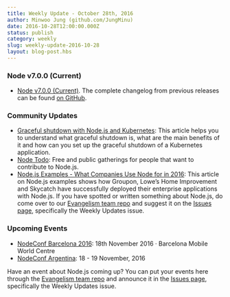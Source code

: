 ```yaml
---
title: Weekly Update - October 28th, 2016
author: Minwoo Jung (github.com/JungMinu)
date: 2016-10-28T12:00:00.000Z
status: publish
category: weekly
slug: weekly-update-2016-10-28
layout: blog-post.hbs
---
```


### Node v7.0.0 (Current)

* [Node v7.0.0 (Current)](https://nodejs.org/en/blog/release/v7.0.0/). The complete changelog from previous releases can be found [on GitHub](https://github.com/nodejs/node/blob/master/CHANGELOG.md).

### Community Updates

* [Graceful shutdown with Node.js and Kubernetes](https://blog.risingstack.com/graceful-shutdown-node-js-kubernetes/): This article helps you to understand what graceful shutdown is, what are the main benefits of it and how can you set up the graceful shutdown of a Kubernetes application.
* [Node Todo](http://nodetodo.org/): Free and public gatherings for people that want to contribute to Node.js.
* [Node.js Examples - What Companies Use Node for in 2016](https://blog.risingstack.com/node-js-examples-what-companies-use-node-for/): This article on Node.js examples shows how Groupon, Lowe’s Home Improvement and Skycatch have successfully deployed their enterprise applications with Node.js. 
If you have spotted or written something about Node.js, do come over to our [Evangelism team repo](https://github.com/nodejs/evangelism) and suggest it on the [Issues page](https://github.com/nodejs/evangelism/issues), specifically the Weekly Updates issue.

### Upcoming Events

* [NodeConf Barcelona 2016](http://barcelona.nodeconf.com/): 18th November 2016 · Barcelona Mobile World Centre
* [NodeConf Argentina](https://2016.nodeconf.com.ar): 18 - 19 November, 2016

Have an event about Node.js coming up? You can put your events here through the [Evangelism team repo](https://github.com/nodejs/evangelism) and announce it in the [Issues page](https://github.com/nodejs/evangelism/issues), specifically the Weekly Updates issue.
